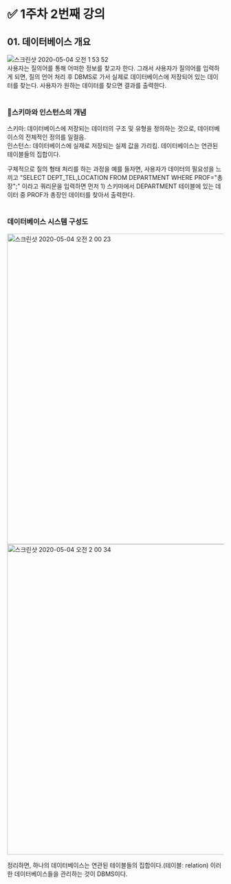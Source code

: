 # ✅  1주차 2번째 강의

## 01. 데이터베이스 개요
![스크린샷 2020-05-04 오전 1 53 52](https://user-images.githubusercontent.com/35520314/80920341-26046380-8daa-11ea-8f27-426aaeee0039.png)
<br>
사용자는 질의어를 통해 어떠한 정보를 찾고자 한다. 그래서 사용자가 질의어를 입력하게 되면, 질의 언어 처리 후 DBMS로 가서 실제로 데이터베이스에 저장되어 있는
데이터를 찾는다. 사용자가 원하는 데이터를 찾으면 결과를 출력한다.
<br><br>

### 📌스키마와 인스턴스의 개념

스키마: 데이터베이스에 저장되는 데이터의 구조 및 유형을 정의하는 것으로, 데이터베이스의 전체적인 정의를 일컬음.<br>
인스턴스: 데이터베이스에 실제로 저장되는 실제 값을 가리킴. 데이터베이스는 연관된 테이블들의 집합이다.<br>

구체적으로 질의 형태 처리를 하는 과정을 예를 들자면, 사용자가 데이터의 필요성을 느끼고 "SELECT DEPT_TEL,LOCATION FROM DEPARTMENT WHERE PROF="총장";"
이라고 쿼리문을 입력하면 먼저 1) 스키마에서 DEPARTMENT 테이블에 있는 데이터 중 PROF가 총장인 데이터를 찾아서 출력한다.
<br><br>

### 데이터베이스 시스템 구성도

<img width="721" alt="스크린샷 2020-05-04 오전 2 00 23" src="https://user-images.githubusercontent.com/35520314/80920461-06216f80-8dab-11ea-82b9-318b1f81f6ef.png">
<img width="721" alt="스크린샷 2020-05-04 오전 2 00 34" src="https://user-images.githubusercontent.com/35520314/80920462-0c175080-8dab-11ea-938f-f63d23676667.png">

정리하면, 하나의 데이터베이스는 연관된 테이블들의 집합이다.(테이블: relation) 이러한 데이터베이스들을 관리하는 것이 DBMS이다.
